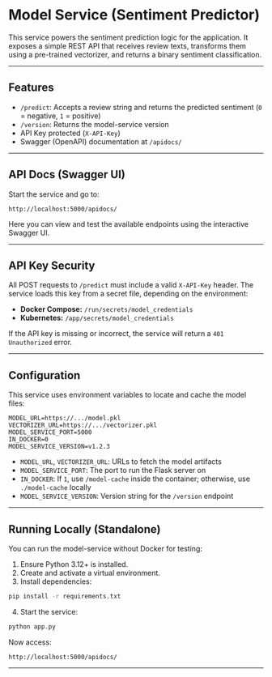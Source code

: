 
# Model Service (Sentiment Predictor)

This service powers the sentiment prediction logic for the application. It exposes a simple REST API that receives review texts, transforms them using a pre-trained vectorizer, and returns a binary sentiment classification.

---

## Features

- `/predict`: Accepts a review string and returns the predicted sentiment (`0` = negative, `1` = positive)
- `/version`: Returns the model-service version
- API Key protected (`X-API-Key`)
- Swagger (OpenAPI) documentation at `/apidocs/`

---

## API Docs (Swagger UI)

Start the service and go to:

```
http://localhost:5000/apidocs/
```

Here you can view and test the available endpoints using the interactive Swagger UI.

---

## API Key Security

All POST requests to `/predict` must include a valid `X-API-Key` header. The service loads this key from a secret file, depending on the environment:

- **Docker Compose:** `/run/secrets/model_credentials`
- **Kubernetes:** `/app/secrets/model_credentials`

If the API key is missing or incorrect, the service will return a `401 Unauthorized` error.

---

## Configuration

This service uses environment variables to locate and cache the model files:

```env
MODEL_URL=https://.../model.pkl
VECTORIZER_URL=https://.../vectorizer.pkl
MODEL_SERVICE_PORT=5000
IN_DOCKER=0
MODEL_SERVICE_VERSION=v1.2.3
```

- `MODEL_URL`, `VECTORIZER_URL`: URLs to fetch the model artifacts
- `MODEL_SERVICE_PORT`: The port to run the Flask server on
- `IN_DOCKER`: If `1`, use `/model-cache` inside the container; otherwise, use `./model-cache` locally
- `MODEL_SERVICE_VERSION`: Version string for the `/version` endpoint

---

## Running Locally (Standalone)

You can run the model-service without Docker for testing:

1. Ensure Python 3.12+ is installed.
2. Create and activate a virtual environment.
3. Install dependencies:
  ```bash
  pip install -r requirements.txt
  ```
4. Start the service:
  ```bash
  python app.py
  ```

Now access:

```
http://localhost:5000/apidocs/
```

---

